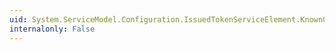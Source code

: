 ```yaml
---
uid: System.ServiceModel.Configuration.IssuedTokenServiceElement.KnownCertificates
internalonly: False
---
```

